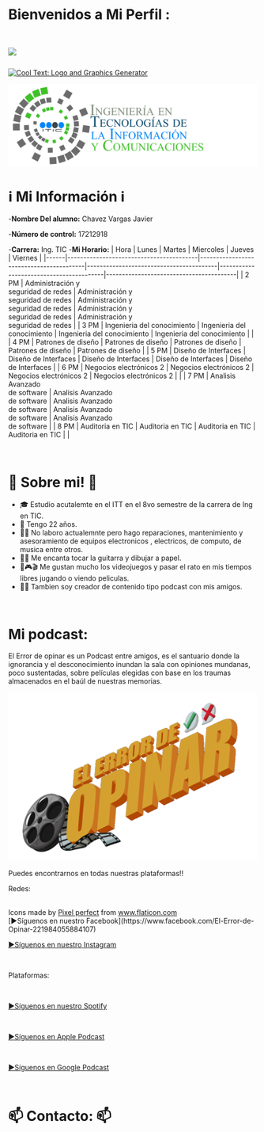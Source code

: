 # Bienvenidos a Mi Perfil : 
# ![](https://images.cooltext.com/5508535.png)
<a href="http://cooltext.com" target="_top"><img src="https://cooltext.com/images/ct_pixel.gif" width="80" height="15" alt="Cool Text: Logo and Graphics Generator" border="0" /></a>

![](https://github.com/JavierChavez/AnalisisSoftwareJavierCV/blob/main/Img/TECNOLOGIAS-DE-LA-INFORMACION-Y-COMUNICACIONES_HEADING1-2048x672.png?raw=true)


# :information_source:  Mi Información :information_source: #

-**Nombre Del alumno:** Chavez Vargas Javier

-**Número de control:** 17212918

-**Carrera:** Ing. TIC
-**Mi Horario:**
| Hora | Lunes                                   | Martes                                  | Miercoles                               | Jueves                                  | Viernes                                 |
|------|-----------------------------------------|-----------------------------------------|-----------------------------------------|-----------------------------------------|-----------------------------------------|
| 2 PM | Administración y <br>seguridad de redes | Administración y <br>seguridad de redes | Administración y <br>seguridad de redes | Administración y <br>seguridad de redes | Administración y <br>seguridad de redes |
| 3 PM | Ingenieria del conocimiento             | Ingenieria del conocimiento             | Ingenieria del conocimiento             | Ingenieria del conocimiento             |                                         |
| 4 PM |            Patrones de diseño           |            Patrones de diseño           |            Patrones de diseño           |            Patrones de diseño           |            Patrones de diseño           |
| 5 PM |           Diseño de Interfaces          |           Diseño de Interfaces          |           Diseño de Interfaces          |           Diseño de Interfaces          |           Diseño de Interfaces          |
| 6 PM |         Negocios electrónicos 2         |         Negocios electrónicos 2         |         Negocios electrónicos 2         |         Negocios electrónicos 2         |                                         |
| 7 PM |    Analisis Avanzado<br> de software    |    Analisis Avanzado<br> de software    |    Analisis Avanzado<br> de software    |    Analisis Avanzado<br> de software    |    Analisis Avanzado<br> de software    |
| 8 PM |             Auditoria en TIC            |             Auditoria en TIC            |             Auditoria en TIC            |             Auditoria en TIC            |                                         |

<br>

# :bow:  Sobre mi! :bow: #

* :mortar_board: Estudio acutalemte en el ITT en el 8vo semestre de la carrera de Ing en TIC.
* :bust_in_silhouette: Tengo 22 años.
* :iphone::guitar: No laboro actualemnte pero hago reparaciones, mantenimiento y asesoramiento de equipos electronicos , electricos, de computo, de musica entre otros.
* :guitar::art: Me encanta tocar la guitarra y dibujar a papel.
* :space_invader::video_game::clapper: Me gustan mucho los videojuegos y pasar el rato en mis tiempos libres jugando o viendo peliculas.
* :movie_camera::globe_with_meridians: Tambien soy creador de contenido tipo podcast con mis amigos.
<br>

# Mi podcast: 

El Error de opinar es un Podcast entre amigos, es el santuario donde la ignorancia y el desconocimiento inundan la sala con opiniones mundanas, poco sustentadas, sobre películas elegidas con base en los traumas almacenados en el baúl de nuestras memorias. 

![](https://github.com/JavierChavez/JavierChavez/blob/main/logo%20el%20error.png?raw=true)

Puedes encontrarnos en todas nuestras plataformas!!

Redes:

<br>

<div>Icons made by <a href="https://www.flaticon.com/authors/pixel-perfect" title="Pixel perfect">Pixel perfect</a> from <a href="https://www.flaticon.com/" title="Flaticon">www.flaticon.com</a></div>
[►Síguenos en nuestro Facebook](https://www.facebook.com/El-Error-de-Opinar-221984055884107)

<br>

[►Síguenos en nuestro Instagram](https://www.instagram.com/el_error_de_opinar/)

<br>

Plataformas:

<br>

[►Síguenos en nuestro Spotify](https://open.spotify.com/user/tzxwpmjrpw2rss9ybqclodw0i)

<br>

[►Síguenos en Apple Podcast](https://podcasts.apple.com/mx/podcast/el-error-de-opinar/id1529803930?fbclid=IwAR2XQP_8ZZO0sfvjw3Di6jLgERO8CvEMcdyhAgHjzEx7JrJIhgcAUF9m5U0)

<br>

[►Síguenos en Google Podcast](https://podcasts.google.com/feed/aHR0cHM6Ly93d3cuaXZvb3guY29tL3BvZGNhc3QtZXJyb3Itb3BpbmFyX2ZnX2YxMTAyNDM1MV9maWx0cm9fMS54bWw)

<br>


# :mailbox: Contacto: :mailbox: 

  




